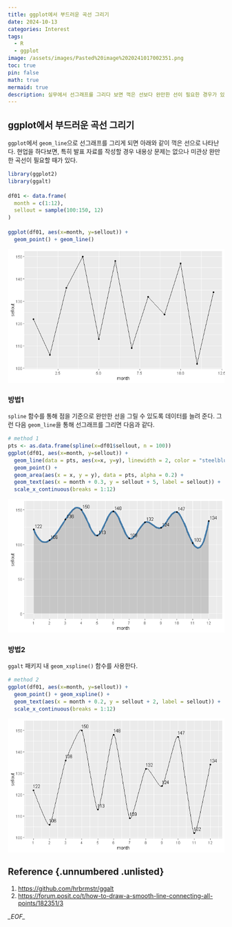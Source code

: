 ```yaml
---
title: ggplot에서 부드러운 곡선 그리기
date: 2024-10-13
categories: Interest
tags:
  - R
  - ggplot
image: /assets/images/Pasted%20image%2020241017002351.png
toc: true
pin: false
math: true
mermaid: true
description: 실무에서 선그래프를 그리다 보면 꺽은 선보다 완만한 선이 필요한 경우가 있다. ggplot에서 완만한 곡선을 그리는 방법을 알아본다.
---
```

## ggplot에서 부드러운 곡선 그리기

`ggplot`에서 `geom_line`으로 선그래프를 그리게 되면 아래와 같이 꺽은 선으로 나타난다. 현업을 하다보면, 특히 발표 자료를 작성할 경우 내용상 문제는 없으나 미관상 완만한 곡선이 필요할 때가 있다.

```r
library(ggplot2)
library(ggalt)

df01 <- data.frame(
  month = c(1:12),
  sellout = sample(100:150, 12)
)

ggplot(df01, aes(x=month, y=sellout)) +
  geom_point() + geom_line()
```

![](/assets/images/Pasted%20image%2020241017002142.png)

### 방법1

`spline` 함수를 통해 점을 기준으로 완만한 선을 그릴 수 있도록 데이터를 늘려 준다. 그런 다음 `geom_line`을 통해 선그래프를 그리면 다음과 같다.

```r
# method 1
pts <- as.data.frame(spline(x=df01$sellout, n = 100))
ggplot(df01, aes(x=month, y=sellout)) +
  geom_line(data = pts, aes(x=x, y=y), linewidth = 2, color = "steelblue") +
  geom_point() + 
  geom_area(aes(x = x, y = y), data = pts, alpha = 0.2) +
  geom_text(aes(x = month + 0.3, y = sellout + 5, label = sellout)) +
  scale_x_continuous(breaks = 1:12)
```

![](/assets/images/Pasted%20image%2020241017002351.png)

### 방법2

`ggalt` 패키지 내 `geom_xspline()` 함수를 사용한다.

```r
# method 2
ggplot(df01, aes(x=month, y=sellout)) +
  geom_point() + geom_xspline() +
  geom_text(aes(x = month + 0.2, y = sellout + 2, label = sellout)) +
  scale_x_continuous(breaks = 1:12)
```

![](/assets/images/Pasted%20image%2020241017002504.png)

## Reference {.unnumbered .unlisted}
1. https://github.com/hrbrmstr/ggalt
2. https://forum.posit.co/t/how-to-draw-a-smooth-line-connecting-all-points/182351/3

_\_EOF\__
